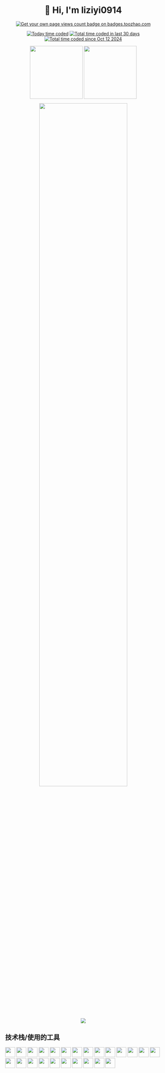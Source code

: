 <h1 align="center">👋 Hi, I'm liziyi0914</h1>


<p align="center">
<a href="https://badges.toozhao.com/stats/01HR4N89RJFQYWJP1KVMR8A03Z"><img src="https://badges.toozhao.com/badges/01HR4N89RJFQYWJP1KVMR8A03Z/green.svg" alt="Get your own page views count badge on badges.toozhao.com" /></a>
</p>
<p align="center">
<a href="https://wakatime.com/@fb4c488b-e551-4c9c-9dc3-cc6161aeaafb"><img src="https://img.shields.io/endpoint?url=https://wakapi.home.liziyi0914.com:9443/api/compat/shields/v1/liziyi0914/interval:today&label=today&color=blue" alt="Today time coded" /></a>
<a href="https://wakatime.com/@fb4c488b-e551-4c9c-9dc3-cc6161aeaafb"><img src="https://img.shields.io/endpoint?url=https://wakapi.home.liziyi0914.com:9443/api/compat/shields/v1/liziyi0914/interval:30_days&label=Last%2030d&color=blue" alt="Total time coded in last 30 days" /></a>
<a href="https://wakatime.com/@fb4c488b-e551-4c9c-9dc3-cc6161aeaafb"><img src="https://img.shields.io/endpoint?url=https://wakapi.home.liziyi0914.com:9443/api/compat/shields/v1/liziyi0914/interval:all_time&label=All%20time&color=blue" alt="Total time coded since Oct 12 2024" /></a>
</p>

<p align="center">
  <img align="center" height="170" src="https://github-readme-stats.vercel.app/api?username=liziyi0914&count_private=true&show_icons=true&theme=tokyonight&border_radius=15" />
  <img align="center" height="170" src="https://github-readme-stats.vercel.app/api/top-langs/?username=liziyi0914&layout=compact&border_color=fff&&theme=tokyonight&border_radius=11&hide=jupyter%20notebook&langs_count=6" />
</p>
<p align="center">
  <img align="center" width="75%" src="https://github-readme-stats.vercel.app/api/wakatime?username=liziyi0914&api_domain=wakapi.home.liziyi0914.com:9443&bg_color=1A202C&title_color=2F855A&icon_color=2F855A&text_color=ffffff&custom_title=Wakapi%20Week%20Stats&layout=compact" />
</p>

<p align="center">
  <img align="center" src="https://wakapi.home.liziyi0914.com:9443/api/activity/chart/liziyi0914.svg" />
</p>

## 技术栈/使用的工具 
<p>
  <img src="https://cdn.jsdelivr.net/gh/devicons/devicon@latest/icons/java/java-original.svg" width="32px" height="32px" />
  <img src="https://cdn.jsdelivr.net/gh/devicons/devicon@latest/icons/kotlin/kotlin-original.svg" width="32px" height="32px" />
  <img src="https://cdn.jsdelivr.net/gh/devicons/devicon@latest/icons/rust/rust-original.svg" width="32px" height="32px" />
  <img src="https://cdn.jsdelivr.net/gh/devicons/devicon@latest/icons/csharp/csharp-original.svg" width="32px" height="32px" />
  <img src="https://cdn.jsdelivr.net/gh/devicons/devicon@latest/icons/javascript/javascript-original.svg" width="32px" height="32px" />
  <img src="https://cdn.jsdelivr.net/gh/devicons/devicon@latest/icons/typescript/typescript-original.svg" width="32px" height="32px" />
  <img src="https://cdn.jsdelivr.net/gh/devicons/devicon@latest/icons/python/python-original.svg" width="32px" height="32px" />
  <img src="https://cdn.jsdelivr.net/gh/devicons/devicon@latest/icons/css3/css3-original.svg" width="32px" height="32px" />
  <img src="https://cdn.jsdelivr.net/gh/devicons/devicon@latest/icons/unity/unity-original.svg" width="32px" height="32px" />
  <img src="https://cdn.jsdelivr.net/gh/devicons/devicon@latest/icons/react/react-original.svg" width="32px" height="32px" />
  <img src="https://cdn.jsdelivr.net/gh/devicons/devicon@latest/icons/tailwindcss/tailwindcss-original.svg" width="32px" height="32px" />
  <img src="https://cdn.jsdelivr.net/gh/devicons/devicon@latest/icons/tauri/tauri-original.svg" width="32px" height="32px" />
  <img src="https://cdn.jsdelivr.net/gh/devicons/devicon@latest/icons/flutter/flutter-original.svg" width="32px" height="32px" />
  <img src="https://cdn.jsdelivr.net/gh/devicons/devicon@latest/icons/spring/spring-original.svg" width="32px" height="32px" />
  <img src="https://cdn.jsdelivr.net/gh/devicons/devicon@latest/icons/android/android-original.svg" width="32px" height="32px" />
  <img src="https://cdn.jsdelivr.net/gh/devicons/devicon@latest/icons/docker/docker-original.svg" width="32px" height="32px" />
  <img src="https://cdn.jsdelivr.net/gh/devicons/devicon@latest/icons/github/github-original.svg" width="32px" height="32px" />
  <img src="https://cdn.jsdelivr.net/gh/devicons/devicon@latest/icons/gitlab/gitlab-original.svg" width="32px" height="32px" />
  <img src="https://cdn.jsdelivr.net/gh/devicons/devicon@latest/icons/kubernetes/kubernetes-original.svg" width="32px" height="32px" />
  <img src="https://cdn.jsdelivr.net/gh/devicons/devicon@latest/icons/linux/linux-original.svg" width="32px" height="32px" />
  <img src="https://cdn.jsdelivr.net/gh/devicons/devicon@latest/icons/mysql/mysql-original.svg" width="32px" height="32px" />
  <img src="https://cdn.jsdelivr.net/gh/devicons/devicon@latest/icons/redis/redis-original.svg" width="32px" height="32px" />
  <img src="https://cdn.jsdelivr.net/gh/devicons/devicon@latest/icons/git/git-original.svg" width="32px" height="32px" />
  <img src="https://cdn.jsdelivr.net/gh/devicons/devicon@latest/icons/jetbrains/jetbrains-original.svg" width="32px" height="32px" />
</p>


<!--
**liziyi0914/liziyi0914** is a ✨ _special_ ✨ repository because its `README.md` (this file) appears on your GitHub profile.

Here are some ideas to get you started:

- 🔭 I’m currently working on ...
- 🌱 I’m currently learning ...
- 👯 I’m looking to collaborate on ...
- 🤔 I’m looking for help with ...
- 💬 Ask me about ...
- 📫 How to reach me: ...
- 😄 Pronouns: ...
- ⚡ Fun fact: ...
-->
